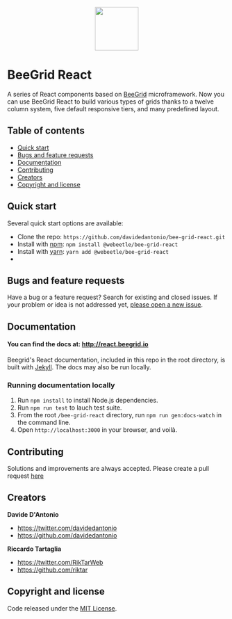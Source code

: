<p align="center">
  <img src="http://react.beegrid.io/assets/images/beegrid_logo_react.png" width=100 />
  <h1>BeeGrid React</h1>
  A series of React components based on <a href="http://beegrid.io" target="_blank">BeeGrid</a> microframework. Now you can use BeeGrid React to build various types of grids thanks to a twelve column system, five default responsive tiers, and many predefined layout.
</p>

## Table of contents

- [Quick start](#quick-start)
- [Bugs and feature requests](#bugs-and-feature-requests)
- [Documentation](#documentation)
- [Contributing](#contributing)
- [Creators](#creators)
- [Copyright and license](#copyright-and-license)

## Quick start

Several quick start options are available:

- Clone the repo: `https://github.com/davidedantonio/bee-grid-react.git`
- Install with [npm](https://www.npmjs.com/): `npm install @webeetle/bee-grid-react`
- Install with [yarn](https://yarnpkg.com/): `yarn add @webeetle/bee-grid-react`
-
## Bugs and feature requests

Have a bug or a feature request? Search for existing and closed issues. If your problem or idea is not addressed yet, [please open a new issue](https://github.com/davidedantonio/bee-grid-react/issues/new).

## Documentation

#### You can find the docs at: <http://react.beegrid.io>

Beegrid's React documentation, included in this repo in the root directory, is built with [Jekyll](https://jekyllrb.com/). The docs may also be run locally.

### Running documentation locally

1. Run `npm install` to install Node.js dependencies.
2. Run `npm run test` to lauch test suite.
3. From the root `/bee-grid-react` directory, run `npm run gen:docs-watch` in the command line.
4. Open `http://localhost:3000` in your browser, and voilà.

## Contributing

Solutions and improvements are always accepted. Please create a pull request [here](https://github.com/davidedantonio/bee-grid-react/)

## Creators

**Davide D'Antonio**

- <https://twitter.com/davidedantonio>
- <https://github.com/davidedantonio>

**Riccardo Tartaglia**

- <https://twitter.com/RikTarWeb>
- <https://github.com/riktar>

## Copyright and license

Code released under the [MIT License](https://github.com/davidedantonio/bee-grid-react/blob/master/LICENSE).